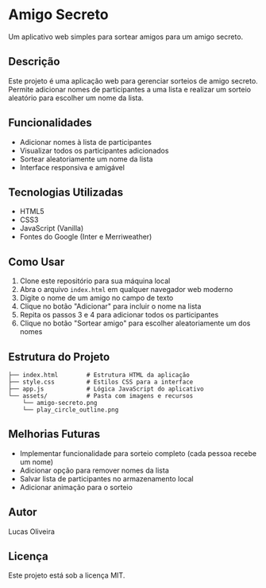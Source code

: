 # Amigo Secreto

Um aplicativo web simples para sortear amigos para um amigo secreto.

## Descrição

Este projeto é uma aplicação web para gerenciar sorteios de amigo secreto. Permite adicionar nomes de participantes a uma lista e realizar um sorteio aleatório para escolher um nome da lista.

## Funcionalidades

- Adicionar nomes à lista de participantes
- Visualizar todos os participantes adicionados
- Sortear aleatoriamente um nome da lista
- Interface responsiva e amigável

## Tecnologias Utilizadas

- HTML5
- CSS3
- JavaScript (Vanilla)
- Fontes do Google (Inter e Merriweather)

## Como Usar

1. Clone este repositório para sua máquina local
2. Abra o arquivo `index.html` em qualquer navegador web moderno
3. Digite o nome de um amigo no campo de texto
4. Clique no botão "Adicionar" para incluir o nome na lista
5. Repita os passos 3 e 4 para adicionar todos os participantes
6. Clique no botão "Sortear amigo" para escolher aleatoriamente um dos nomes

## Estrutura do Projeto

```
├── index.html        # Estrutura HTML da aplicação
├── style.css         # Estilos CSS para a interface
├── app.js            # Lógica JavaScript do aplicativo
└── assets/           # Pasta com imagens e recursos
    └── amigo-secreto.png
    └── play_circle_outline.png
```

## Melhorias Futuras

- Implementar funcionalidade para sorteio completo (cada pessoa recebe um nome)
- Adicionar opção para remover nomes da lista
- Salvar lista de participantes no armazenamento local
- Adicionar animação para o sorteio

## Autor

Lucas Oliveira

## Licença

Este projeto está sob a licença MIT.
